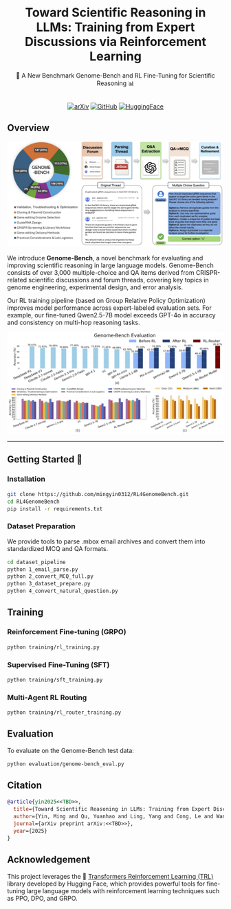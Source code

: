 <div align="center">

# Toward Scientific Reasoning in LLMs: Training from Expert Discussions via Reinforcement Learning

<div>
🧬 A New Benchmark Genome-Bench and RL Fine-Tuning for Scientific Reasoning 📊
</div>
</div>

<div>
<br>

<div align="center">

[![arXiv](https://img.shields.io/badge/arXiv-2301.00001-red?style=for-the-badge&logo=arxiv&logoColor=auto)](https://arxiv.org/abs/your_arxiv_id)
[![GitHub](https://img.shields.io/badge/GitHub-Code-000000?style=for-the-badge&logo=github&logoColor=auto)](https://github.com/mingyin0312/RL4GenomeBench)
[![HuggingFace](https://img.shields.io/badge/HuggingFace-Dataset-ffcc00?style=for-the-badge&logo=huggingface&logoColor=auto)](https://huggingface.co/datasets/Mingyin0312/Genome-Bench)

</div>
</div>

## Overview

![](figure/overview.png)

We introduce **Genome-Bench**, a novel benchmark for evaluating and improving scientific reasoning in large language models. Genome-Bench consists of over 3,000 multiple-choice and QA items derived from CRISPR-related scientific discussions and forum threads, covering key topics in genome engineering, experimental design, and error analysis.

Our RL training pipeline (based on Group Relative Policy Optimization) improves model performance across expert-labeled evaluation sets. For example, our fine-tuned Qwen2.5-7B model exceeds GPT-4o in accuracy and consistency on multi-hop reasoning tasks.

![](figure/example_result.png)

---

## Getting Started 🎯

### Installation

```bash
git clone https://github.com/mingyin0312/RL4GenomeBench.git
cd RL4GenomeBench
pip install -r requirements.txt
```


### Dataset Preparation

We provide tools to parse .mbox email archives and convert them into standardized MCQ and QA formats.

```bash
cd dataset_pipeline
python 1_email_parse.py
python 2_convert_MCQ_full.py
python 3_dataset_prepare.py
python 4_convert_natural_question.py
```

## Training 

### Reinforcement Fine-tuning (GRPO)

```bash
python training/rl_training.py 
```

### Supervised Fine-Tuning (SFT)

```bash
python training/sft_training.py 
```

### Multi-Agent RL Routing

```bash
python training/rl_router_training.py 
```

## Evaluation 

To evaluate on the Genome-Bench test data: 

```bash
python evaluation/genome-bench_eval.py 
```

## Citation

```bibtex
@article{yin2025<<TBD>>,
  title={Toward Scientific Reasoning in LLMs: Training from Expert Discussions via Reinforcement Learning},
  author={Yin, Ming and Qu, Yuanhao and Ling, Yang and Cong, Le and Wang Mengdi},
  journal={arXiv preprint arXiv:<<TBD>>},
  year={2025}
}
```

## Acknowledgement

This project leverages the 🧠 [Transformers Reinforcement Learning (TRL)](https://github.com/huggingface/trl) library developed by Hugging Face, which provides powerful tools for fine-tuning large language models with reinforcement learning techniques such as PPO, DPO, and GRPO.

